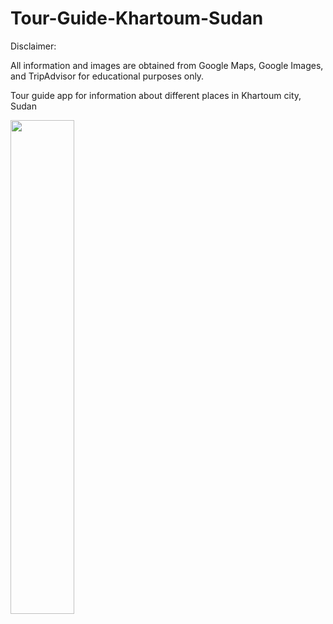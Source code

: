 # Tour-Guide-Khartoum-Sudan

Disclaimer:

All information and images are obtained from Google Maps, Google Images, and TripAdvisor for educational purposes only.

Tour guide app for information about different places in Khartoum city, Sudan

<img src="https://user-images.githubusercontent.com/44163590/83335878-fdd82980-a2af-11ea-8e97-49995963e68b.gif" width="45%"></img> 

